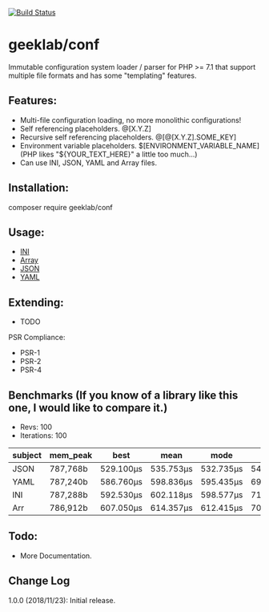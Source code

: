 [![Build Status](https://travis-ci.com/ellisgl/GeekLab-Conf.svg?branch=master)](https://travis-ci.com/ellisgl/GeekLab-Conf)

# geeklab/conf
Immutable configuration system loader / parser for PHP >= 7.1 that support multiple file formats and has some "templating" features.

## Features:
* Multi-file configuration loading, no more monolithic configurations!
* Self referencing placeholders. @[X.Y.Z]
* Recursive self referencing placeholders. @[@[X.Y.Z].SOME_KEY]
* Environment variable placeholders. $[ENVIRONMENT_VARIABLE_NAME] (PHP likes "${YOUR_TEXT_HERE}" a little too much...)
* Can use INI, JSON, YAML and Array files. 

## Installation:
composer require geeklab/conf

## Usage:
* [INI](/docs/INI.md)
* [Array](/docs/Array.md)
* [JSON](/docs/JSON.md)
* [YAML](/docs/YAML.md)

## Extending:
* TODO

PSR Compliance:
* PSR-1
* PSR-2
* PSR-4

## Benchmarks (If you know of a library like this one, I would like to compare it.)

* Revs: 100
* Iterations: 100

| subject | mem_peak | best      | mean      | mode      | worst     | stdev    | rstdev | diff  |
|---------|----------|-----------|-----------|-----------|-----------|----------|--------|-------|
| JSON    | 787,768b | 529.100μs | 535.753μs | 532.735μs | 548.860μs | 4.395μs  | 0.82%  | 1.00x |
| YAML    | 787,240b | 586.760μs | 598.836μs | 595.435μs | 694.880μs | 15.215μs | 2.54%  | 1.12x |
| INI     | 787,288b | 592.530μs | 602.118μs | 598.577μs | 716.130μs | 17.531μs | 2.91%  | 1.12x |
| Arr     | 786,912b | 607.050μs | 614.357μs | 612.415μs | 701.590μs | 9.938μs  | 1.62%  | 1.15x |

## Todo:
* More Documentation.

## Change Log
1.0.0 (2018/11/23): Initial release.
